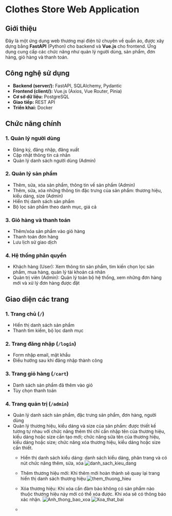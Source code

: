 # Clothes Store Web Application

## Giới thiệu

Đây là một ứng dụng web thương mại điện tử chuyên về quần áo, được xây dựng bằng **FastAPI** (Python) cho backend và **Vue.js** cho frontend. Ứng dụng cung cấp các chức năng như quản lý người dùng, sản phẩm, đơn hàng, giỏ hàng và thanh toán.

## Công nghệ sử dụng

- **Backend (server/):** FastAPI, SQLAlchemy, Pydantic
- **Frontend (client/):** Vue.js (Axios, Vue Router, Pinia)
- **Cơ sở dữ liệu:** PostgreSQL
- **Giao tiếp:** REST API
- **Triển khai:** Docker

## Chức năng chính

### 1. Quản lý người dùng

- Đăng ký, đăng nhập, đăng xuất
- Cập nhật thông tin cá nhân
- Quản lý danh sách người dùng (Admin)

### 2. Quản lý sản phẩm

- Thêm, sửa, xóa sản phẩm, thông tin về sản phẩm (Admin)
- Thêm, sửa, xóa những thông tin đặc trưng của sản phẩm: thương hiệu, kiểu dáng, size (Admin)
- Hiển thị danh sách sản phẩm
- Bộ lọc sản phẩm theo danh mục, giá cả

### 3. Giỏ hàng và thanh toán

- Thêm/xóa sản phẩm vào giỏ hàng
- Thanh toán đơn hàng
- Lưu lịch sử giao dịch

### 4. Hệ thống phân quyền

- Khách hàng (User): Xem thông tin sản phẩm, tìm kiến chọn lọc sản phẩm, mua hàng, quản lý tài khoản cá nhân
- Quản trị viên (Admin): Quản lý toàn bộ hệ thống, xem những đơn hàng mới và xử lý đơn hàng được đặt

## Giao diện các trang

### 1. Trang chủ (`/`)

- Hiển thị danh sách sản phẩm
- Thanh tìm kiếm, bộ lọc danh mục

### 2. Trang đăng nhập (`/login`)

- Form nhập email, mật khẩu
- Điều hướng sau khi đăng nhập thành công

### 3. Trang giỏ hàng (`/cart`)

- Danh sách sản phẩm đã thêm vào giỏ
- Tùy chọn thanh toán

### 4. Trang quản trị (`/admin`)

- Quản lý danh sách sản phẩm, đặc trưng sản phẩm, đơn hàng, người dùng
- Quản lý thương hiệu, kiểu dáng và size của sản phẩm: được thiết kế tương tự nhau với chức năng thêm thì chỉ cần nhập tên của thương hiệu, kiểu dáng hoặc size cần tạo mới; chức năng sửa tên của thương hiệu, kiểu dáng hoặc size; chức năng xóa thương hiệu, kiểu dáng hoặc size cần thiết.
    + Hiển thị danh sách kiểu dáng: danh sách kiểu dáng, phân trang và có nút chức năng thêm, sửa, xóa
      ![danh_sach_kieu_dang](https://github.com/user-attachments/assets/1a84eb9a-41d4-4160-8b4e-9261122dae32)

    + Thêm thương hiệu mới: Khi thêm mới hoàn thành sẽ quay lại trang hiển thị danh sách thương hiệu
      ![them_thuong_hieu](https://github.com/user-attachments/assets/7695726a-1e9e-4e3d-abcb-e0997e5a3edc)
      
    + Xóa thương hiệu: Khi xóa cần đảm bảo không có sản phẩm nào thuộc thương hiệu này mới có thể xóa được. Khi xóa sẽ có thông báo xác nhận.
      ![Anh_thong_bao_xoa](https://github.com/user-attachments/assets/692cba9d-aafb-4e71-b430-506503fc3ba2)
      ![Xoa_that_bai](https://github.com/user-attachments/assets/05a276b9-6af2-4897-bbf6-1f4e1306b226)
      
    + 

